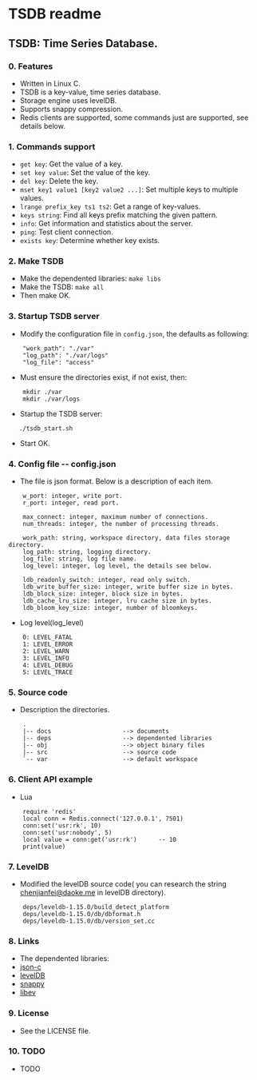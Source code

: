TSDB readme
=========================

TSDB: Time Series Database.
-------------------------

### 0. Features
* Written in Linux C.
* TSDB is a key-value, time series database.
* Storage engine uses levelDB.
* Supports snappy compression.
* Redis clients are supported, some commands just are supported, see details below.

### 1. Commands support
* `get key`: Get the value of a key.
* `set key value`: Set the value of the key.
* `del key`: Delete the key.
* `mset key1 value1 [key2 value2 ...]`: Set multiple keys to multiple values.
* `lrange prefix_key ts1 ts2`: Get a range of key-values.
* `keys string`: Find all keys prefix matching the given pattern.
* `info`: Get information and statistics about the server.
* `ping`: Test client connection.
* `exists key`: Determine whether key exists.

### 2. Make TSDB
* Make the dependented libraries:
    `make libs`
* Make the TSDB: 
    `make all`
* Then make OK.

### 3. Startup TSDB server
* Modify the configuration file in `config.json`, the defaults as following:
```
    "work_path": "./var"
    "log_path": "./var/logs"
    "log_file": "access"
```
* Must ensure the directories exist, if not exist, then:
```
    mkdir ./var
    mkdir ./var/logs
```
* Startup the TSDB server:
```
   ./tsdb_start.sh 
```
* Start OK.

### 4. Config file -- config.json
* The file is json format. Below is a description of each item.
```
    w_port: integer, write port.
    r_port: integer, read port.

    max_connect: integer, maximum number of connections.
    num_threads: integer, the number of processing threads.
    
    work_path: string, workspace directory, data files storage directory.
    log_path: string, logging directory.
    log_file: string, log file name.
    log_level: integer, log level, the details see below.
    
    ldb_readonly_switch: integer, read only switch.
    ldb_write_buffer_size: integer, write buffer size in bytes. 
    ldb_block_size: integer, block size in bytes.
    ldb_cache_lru_size: integer, lru cache size in bytes.
    ldb_bloom_key_size: integer, number of bloomkeys. 
```
* Log level(log_level)
```
    0: LEVEL_FATAL
    1: LEVEL_ERROR
    2: LEVEL_WARN
    3: LEVEL_INFO
    4: LEVEL_DEBUG
    5: LEVEL_TRACE
```
     
### 5. Source code
* Description the directories.
```
    .
    |-- docs                    --> documents
    |-- deps                    --> dependented libraries
    |-- obj                     --> object binary files
    |-- src                     --> source code
    `-- var                     --> default workspace

```

### 6. Client API example 
* Lua
```
    require 'redis'
    local conn = Redis.connect('127.0.0.1', 7501)
    conn:set('usr:rk', 10)
    conn:set('usr:nobody', 5)
    local value = conn:get('usr:rk')      -- 10
	print(value)
```

### 7. LevelDB 
* Modified the levelDB source code( you can research the string chenjianfei@daoke.me in levelDB directory).
```
    deps/leveldb-1.15.0/build_detect_platform
    deps/leveldb-1.15.0/db/dbformat.h
    deps/leveldb-1.15.0/db/version_set.cc
```

### 8. Links
* The dependented libraries:
* [json-c](https://github.com/json-c/json-c)
* [levelDB](http://code.google.com/p/leveldb/)
* [snappy]( http://code.google.com/p/snappy/downloads/detail?name=snappy-1.1.1.tar.gz)
* [libev](http://software.schmorp.de/pkg/libev.html)

### 9. License
* See the LICENSE file. 

### 10. TODO 
* TODO
